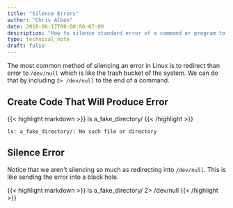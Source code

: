 ```yaml
---
title: "Silence Errors"
author: "Chris Albon"
date: 2018-06-17T00:00:00-07:00
description: "How to silence standard error of a command or program to a file using the Linux command line."
type: technical_note
draft: false
---
```


The most common method of silencing an error in Linux is to redirect than error to `/dev/null` which is like the trash bucket of the system. We can do that by including `2> /dev/null` to the end of a command.

## Create Code That Will Produce Error

{{< highlight markdown >}}
ls a_fake_directory/
{{< /highlight >}}
```
ls: a_fake_directory/: No such file or directory
```

## Silence Error

Notice that we aren't silencing so much as redirecting into `/dev/null`. This is like sending the error into a black hole.

{{< highlight markdown >}}
ls a_fake_directory/ 2> /dev/null
{{< /highlight >}}
